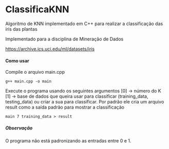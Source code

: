 # ClassificaKNN
Algoritmo de KNN implementado em C++ para realizar a classificação das íris das plantas

Implementado para a disciplina de Mineração de Dados

https://archive.ics.uci.edu/ml/datasets/iris

<h4> Como usar </h4>

Compile o arquivo main.cpp

```
g++ main.cpp -o main
```
Execute o programa usando os seguintes argumentos 
[0] -> número do K
[1] -> base de dados que queira usar para classificar (training_data, testing_data) ou criar a sua para classificar.
Por padrão ele cria um arquivo result como a saída padrão para mostrar a classificação

```
main 7 training_data > result
```
<h5> Observação </h5>
O programa não está padronizando as entradas entre 0 e 1.
